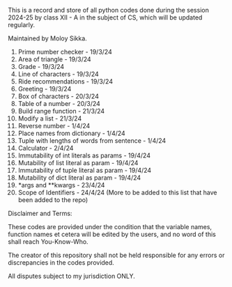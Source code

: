 This is a record and store of all python codes done during the session 2024-25 by class XII - A in the subject of CS, which will be updated regularly.

Maintained by Moloy Sikka.

1. Prime number checker - 19/3/24
2. Area of triangle - 19/3/24
3. Grade - 19/3/24
4. Line of characters - 19/3/24
5. Ride recommendations - 19/3/24
6. Greeting - 19/3/24
7. Box of characters - 20/3/24
8. Table of a number - 20/3/24
9. Build range function - 21/3/24
10. Modify a list - 21/3/24
11. Reverse number - 1/4/24
12. Place names from dictionary - 1/4/24
13. Tuple with lengths of words from sentence - 1/4/24
14. Calculator - 2/4/24
15. Immutability of int literals as params - 19/4/24
16. Mutability of list literal as param - 19/4/24
17. Immutability of tuple literal as param - 19/4/24
18. Mutability of dict literal as param - 19/4/24
19. *args and **kwargs - 23/4/24
20. Scope of Identifiers - 24/4/24
(More to be added to this list that have been added to the repo)



Disclaimer and Terms:

These codes are provided under the condition that the variable names, 
function names et cetera will be edited by the users, and no word of this shall reach You-Know-Who.

The creator of this repository shall not be held responsible for any errors or discrepancies in the codes provided.

All disputes subject to my jurisdiction ONLY.
